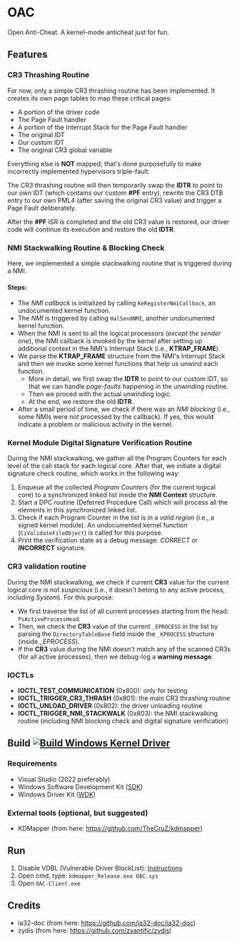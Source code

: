 # OAC
Open Anti-Cheat. A kernel-mode anticheat just for fun.

## Features
### CR3 Thrashing Routine
For now, only a simple CR3 thrashing routine has been implemented.
It creates its own page tables to map these critical pages:
- A portion of the driver code
- The Page Fault handler
- A portion of the Interrupt Stack for the Page Fault handler
- The original IDT
- Our custom IDT
- The original CR3 global variable

Everything else is **NOT** mapped; that's done purposefully to make incorrectly implemented hypervisors triple-fault.

The CR3 thrashing routine will then temporarily swap the **IDTR** to point to our own IDT (which contains our custom **#PF** entry), rewrite the CR3 DTB entry to our own PML4 (after saving the original CR3 value) and trigger a Page Fault deliberately.

After the **#PF** ISR is completed and the old CR3 value is restored, our driver code will continue its execution and restore the old **IDTR**.

### NMI Stackwalking Routine & Blocking Check
Here, we implemented a simple stackwalking routine that is triggered during a NMI.
#### Steps:
- The *NMI callback* is initialized by calling `KeRegisterNmiCallback`, an undocumented kernel function.
- The *NMI* is triggered by calling `HalSendNMI`, another undocumented kernel function.
- When the NMI is sent to all the logical processors (*except the sender one*), the NMI callback is invoked by the kernel after setting up additional context in the NMI's Interrupt Stack (i.e., **KTRAP_FRAME**).
- We parse the **KTRAP_FRAME** structure from the NMI's Interrupt Stack and then we invoke some kernel functions that help us unwind each function.
  - More in detail, we first swap the **IDTR** to point to our custom IDT, so that we can handle *page-faults* happening in the unwinding routine.
  - Then we proced with the actual unwinding logic.
  - At the end, we restore the old **IDTR**.
- After a small period of time, we check if there was an *NMI blocking* (i.e., some NMIs were not processed by the callback). If yes, this would indicate a problem or malicious activity in the kernel.

### Kernel Module Digital Signature Verification Routine
During the NMI stackwalking, we gather all the Program Counters for each level of the call stack for each logical core. After that, we initiate a digital signature check routine, which works in the following way:
1. Enqueue all the collected *Program Counters* (for the current logical core) to a synchronized linked list inside the **NMI Context** structure.
2. Start a DPC routine (Deferred Procedure Call) which will process all the elements in this synchronized linked list.
3. Check if each Program Counter in the list is in a *valid region* (i.e., a signed kernel module). An undocumented kernel function (`CiValidateFileObject`) is called for this purpose.
4. Print the verification state as a debug message: *CORRECT* or **INCORRECT** signature.

### CR3 validation routine
During the NMI stackwalking, we check if current **CR3** value for the current logical core is not *suspicious* (i.e., it doesn't belong to any active process, including *System*).
For this purpose: 
- We first traverse the list of all current processes starting from the head: `PsActiveProcessHead`.
- Then, we check the **CR3** value of the current `_EPROCESS` in the list by parsing the `DirectoryTableBase` field inside the `_KPROCESS` structure (inside *_EPROCESS*).
- If the **CR3** value during the NMI doesn't match any of the scanned CR3s (for all active processes), then we debug-log a **warning message**.


### IOCTLs
- **IOCTL_TEST_COMMUNICATION** (0x800): only for testing
- **IOCTL_TRIGGER_CR3_THRASH** (0x801): the main CR3 thrashing routine
- **IOCTL_UNLOAD_DRIVER** (0x802): the driver unloading routine
- **IOCTL_TRIGGER_NMI_STACKWALK** (0x803): the NMI stackwalking routine (including NMI blocking check and digital signature verification)


## Build [![Build Windows Kernel Driver](https://github.com/lauralex/OAC/actions/workflows/msbuild.yml/badge.svg)](https://github.com/lauralex/OAC/actions/workflows/msbuild.yml)
### Requirements
- Visual Studio (2022 preferably)
- Windows Software Development Kit ([SDK](https://developer.microsoft.com/en-us/windows/downloads/windows-sdk/))
- Windows Driver Kit ([WDK](https://learn.microsoft.com/en-us/windows-hardware/drivers/download-the-wdk))
### External tools (optional, but suggested)
- KDMapper (from here: https://github.com/TheCruZ/kdmapper)

## Run
1. Disable VDBL (Vulnerable Driver BlockList): [Instructions](https://www.elevenforum.com/t/enable-or-disable-microsoft-vulnerable-driver-blocklist-in-windows-11.10031/)
2. Open cmd, type: `kdmapper_Release.exe OAC.sys`
3. Open `OAC-Client.exe`

## Credits
- ia32-doc (from here: https://github.com/ia32-doc/ia32-doc)
- zydis (from here: https://github.com/zyantific/zydis)
